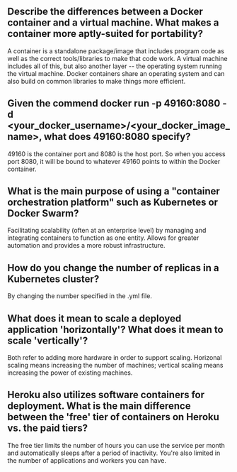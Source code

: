 ## Describe the differences between a Docker container and a virtual machine. What makes a container more aptly-suited for portability?
A container is a standalone package/image that includes program code as well as the correct tools/libraries to make that code work. A virtual machine includes all of this, but also another layer -- the operating system running the virtual machine. Docker containers share an operating system and can also build on common libraries to make things more efficient.

## Given the commend docker run -p 49160:8080 -d <your_docker_username>/<your_docker_image_name>, what does 49160:8080 specify?
49160 is the container port and 8080 is the host port. So when you access port 8080, it will be bound to whatever 49160 points to within the Docker container.

## What is the main purpose of using a "container orchestration platform" such as Kubernetes or Docker Swarm?
Facilitating scalability (often at an enterprise level) by managing and integrating containers to function as one entity. Allows for greater automation and provides a more robust infrastructure.

## How do you change the number of replicas in a Kubernetes cluster?
By changing the number specified in the .yml file.

## What does it mean to scale a deployed application 'horizontally'? What does it mean to scale 'vertically'?
Both refer to adding more hardware in order to support scaling. Horizonal scaling means increasing the number of machines; vertical scaling means increasing the power of existing machines.

## Heroku also utilizes software containers for deployment. What is the main difference between the 'free' tier of containers on Heroku vs. the paid tiers?
The free tier limits the number of hours you can use the service per month and automatically sleeps after a period of inactivity. You're also limited in the number of applications and workers you can have.